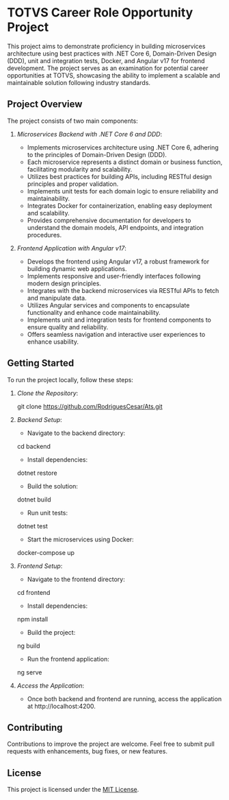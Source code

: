 # TOTVS Career Role Opportunity Project

This project aims to demonstrate proficiency in building microservices architecture using best practices with .NET Core 6, Domain-Driven Design (DDD), unit and integration tests, Docker, and Angular v17 for frontend development. The project serves as an examination for potential career opportunities at TOTVS, showcasing the ability to implement a scalable and maintainable solution following industry standards.

## Project Overview

The project consists of two main components:

1. *Microservices Backend with .NET Core 6 and DDD*:
    - Implements microservices architecture using .NET Core 6, adhering to the principles of Domain-Driven Design (DDD).
    - Each microservice represents a distinct domain or business function, facilitating modularity and scalability.
    - Utilizes best practices for building APIs, including RESTful design principles and proper validation.
    - Implements unit tests for each domain logic to ensure reliability and maintainability.
    - Integrates Docker for containerization, enabling easy deployment and scalability.
    - Provides comprehensive documentation for developers to understand the domain models, API endpoints, and integration procedures.

2. *Frontend Application with Angular v17*:
    - Develops the frontend using Angular v17, a robust framework for building dynamic web applications.
    - Implements responsive and user-friendly interfaces following modern design principles.
    - Integrates with the backend microservices via RESTful APIs to fetch and manipulate data.
    - Utilizes Angular services and components to encapsulate functionality and enhance code maintainability.
    - Implements unit and integration tests for frontend components to ensure quality and reliability.
    - Offers seamless navigation and interactive user experiences to enhance usability.

## Getting Started

To run the project locally, follow these steps:

1. *Clone the Repository*:
    
    git clone https://github.com/RodriguesCesar/Ats.git
    

2. *Backend Setup*:
    - Navigate to the backend directory:
    
    cd backend
    
    - Install dependencies:
    
    dotnet restore
    
    - Build the solution:
    
    dotnet build
    
    - Run unit tests:
    
    dotnet test
    
    - Start the microservices using Docker:
    
    docker-compose up
    

3. *Frontend Setup*:
    - Navigate to the frontend directory:
    
    cd frontend
    
    - Install dependencies:
    
    npm install
    
    - Build the project:
    
    ng build
    
    - Run the frontend application:
    
    ng serve
    

4. *Access the Application*:
    - Once both backend and frontend are running, access the application at http://localhost:4200.

## Contributing

Contributions to improve the project are welcome. Feel free to submit pull requests with enhancements, bug fixes, or new features.

## License

This project is licensed under the [MIT License](LICENSE).

